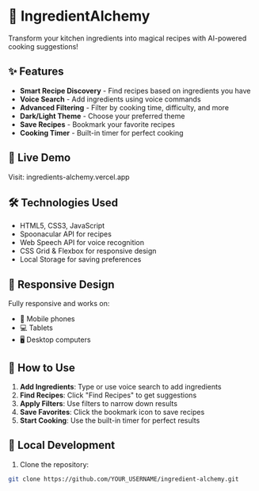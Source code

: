 # 🧪 IngredientAlchemy

Transform your kitchen ingredients into magical recipes with AI-powered cooking suggestions!

## ✨ Features

- **Smart Recipe Discovery** - Find recipes based on ingredients you have
- **Voice Search** - Add ingredients using voice commands
- **Advanced Filtering** - Filter by cooking time, difficulty, and more
- **Dark/Light Theme** - Choose your preferred theme
- **Save Recipes** - Bookmark your favorite recipes
- **Cooking Timer** - Built-in timer for perfect cooking

## 🚀 Live Demo

Visit: ingredients-alchemy.vercel.app

## 🛠️ Technologies Used

- HTML5, CSS3, JavaScript
- Spoonacular API for recipes
- Web Speech API for voice recognition
- CSS Grid & Flexbox for responsive design
- Local Storage for saving preferences

## 📱 Responsive Design

Fully responsive and works on:
- 📱 Mobile phones
- 💻 Tablets  
- 🖥️ Desktop computers

## 🎯 How to Use

1. **Add Ingredients**: Type or use voice search to add ingredients
2. **Find Recipes**: Click "Find Recipes" to get suggestions
3. **Apply Filters**: Use filters to narrow down results
4. **Save Favorites**: Click the bookmark icon to save recipes
5. **Start Cooking**: Use the built-in timer for perfect results

## 🔧 Local Development

1. Clone the repository:
```bash
git clone https://github.com/YOUR_USERNAME/ingredient-alchemy.git
